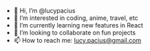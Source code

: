 - 👋 Hi, I’m @lucypacius
- 👀 I’m interested in coding, anime, travel, etc
- 🌱 I’m currently learning new features in React
- 💞️ I’m looking to collaborate on fun projects
- 📫 How to reach me: lucy.pacius@gmail.com

<!---
lucypacius/lucypacius is a ✨ special ✨ repository because its `README.md` (this file) appears on your GitHub profile.
You can click the Preview link to take a look at your changes.
--->
